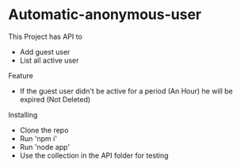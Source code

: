 # Automatic-anonymous-user

This Project has API to
- Add guest user
- List all active user

Feature
- If the guest user didn't be active for a period (An Hour) he will be expired (Not Deleted)

Installing
- Clone the repo
- Run 'npm i'
- Run  'node app'
- Use the collection in the API folder for testing
